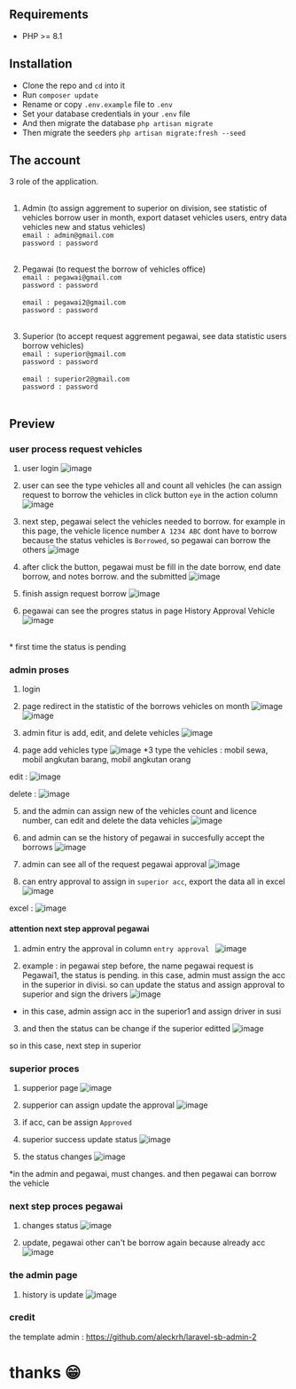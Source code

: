 ## Requirements

- PHP >= 8.1

## Installation

- Clone the repo and `cd` into it
- Run `composer update`
- Rename or copy `.env.example` file to `.env`
- Set your database credentials in your `.env` file
- And then migrate the database `php artisan migrate`
- Then migrate the seeders `php artisan migrate:fresh --seed`

## The account 

3 role of the application. <br><br>

1. Admin (to assign aggrement to superior on division, see statistic of vehicles borrow user in month, export dataset vehicles users, entry data vehicles new and status vehicles) <br>
`email : admin@gmail.com` <br>
`password : password` <br><br>

2. Pegawai (to request the borrow of vehicles office) <br>
`email : pegawai@gmail.com` <br>
`password : password`<br><br>
`email : pegawai2@gmail.com`<br>
`password : password`<br><br>

3. Superior (to accept request aggrement pegawai, see data statistic users borrow vehicles) <br>
`email : superior@gmail.com` <br>
`password : password` <br><br>
`email : superior2@gmail.com` <br>
`password : password` <br><br>

## Preview

### user process request vehicles

1. user login
![image](https://github.com/gedehariyogananda/repo-sekawan-media-task/assets/123063394/e5cee28f-bb79-46ad-8b3f-9aaba380399f)

2. user can see the type vehicles all and count all vehicles (he can assign request to borrow the vehicles in click button `eye` in the action column
![image](https://github.com/gedehariyogananda/repo-sekawan-media-task/assets/123063394/6f86d86b-2f2e-4f08-ad90-7efebaf02b26)

3. next step, pegawai select the vehicles needed to borrow. for example in this page, the vehicle licence number `A 1234 ABC` dont have to borrow because the status vehicles is `Borrowed`, so pegawai can borrow the others
![image](https://github.com/gedehariyogananda/repo-sekawan-media-task/assets/123063394/65e0823f-541a-48fc-92df-096985c225db)

4. after click the button, pegawai must be fill in the date borrow, end date borrow, and notes borrow. and the submitted
![image](https://github.com/gedehariyogananda/repo-sekawan-media-task/assets/123063394/ae4d74b6-3084-4de7-9fe9-05ff145a0d61)

5. finish assign request borrow
![image](https://github.com/gedehariyogananda/repo-sekawan-media-task/assets/123063394/f06e7160-c1f1-4bb7-a1ab-db13adc6e465)

6. pegawai can see the progres status in page History Approval Vehicle
![image](https://github.com/gedehariyogananda/repo-sekawan-media-task/assets/123063394/d94659f1-a199-4b8a-985d-e3a341ebb138)

<br>* first time the status is pending


### admin proses 

1. login
2. page redirect in the statistic of the borrows vehicles on month
![image](https://github.com/gedehariyogananda/repo-sekawan-media-task/assets/123063394/b656a088-6a87-4c9e-ab4b-02d7a8430792)
![image](https://github.com/gedehariyogananda/repo-sekawan-media-task/assets/123063394/3c899951-8994-4453-b934-c2bef39ff5dd)

3. admin fitur is add, edit, and delete vehicles
![image](https://github.com/gedehariyogananda/repo-sekawan-media-task/assets/123063394/600b2e5f-d8c1-4d8d-915d-1414034e3605)

4. page add vehicles type
![image](https://github.com/gedehariyogananda/repo-sekawan-media-task/assets/123063394/d5a72855-0532-44aa-bfe7-43ebe6e2ce38)
*3 type the vehicles : mobil sewa, mobil angkutan barang, mobil angkutan orang

edit : 
![image](https://github.com/gedehariyogananda/repo-sekawan-media-task/assets/123063394/1022219a-14c9-4d36-a357-8767b78200d5)

delete : 
![image](https://github.com/gedehariyogananda/repo-sekawan-media-task/assets/123063394/c0766aae-7cd6-4c2d-8b46-4a763afe66e7)

5. and the admin can assign new of the vehicles count and licence number, can edit and delete the data vehicles
![image](https://github.com/gedehariyogananda/repo-sekawan-media-task/assets/123063394/aa0da3b1-aea9-4c4a-a3b0-3f1d90efa873)

6. and admin can se the history of pegawai in succesfully accept the borrows
![image](https://github.com/gedehariyogananda/repo-sekawan-media-task/assets/123063394/5f7a6879-1449-490f-8e2e-2655c701376a)

7. admin can see all of the request pegawai approval
![image](https://github.com/gedehariyogananda/repo-sekawan-media-task/assets/123063394/605cd900-7f64-44cf-b76a-7d3bc37af0b2)

8. can entry approval to assign in `superior acc`, export the data all in excel
![image](https://github.com/gedehariyogananda/repo-sekawan-media-task/assets/123063394/fd3fd206-2958-4afc-a4a8-407c9067b9a2)

excel : 
![image](https://github.com/gedehariyogananda/repo-sekawan-media-task/assets/123063394/6473320c-ef76-45d5-85ca-8299a781ec10)


#### attention next step approval pegawai 
1. admin entry the approval in column `entry approval `
![image](https://github.com/gedehariyogananda/repo-sekawan-media-task/assets/123063394/7007ba95-4fd6-498a-89b0-7e5ec86850cd)

2. example : in pegawai step before, the name pegawai request is Pegawai1, the status is pending. in this case, admin must assign the acc in the superior in divisi. so can update the status and assign approval to superior and sign the drivers
![image](https://github.com/gedehariyogananda/repo-sekawan-media-task/assets/123063394/6ccadba0-3cb7-4414-a369-dc3a228cc64d)
* in this case, admin assign acc in the superior1 and assign driver in susi

3. and then the status can be change if the superior editted
![image](https://github.com/gedehariyogananda/repo-sekawan-media-task/assets/123063394/25c8e98f-d180-4cc3-9899-3c117a666206)

so in this case, next step in superior


### superior proces
1. supperior page
![image](https://github.com/gedehariyogananda/repo-sekawan-media-task/assets/123063394/256a7240-60d9-4dba-81a6-e92564abca3b)

2. supperior can assign update the approval
![image](https://github.com/gedehariyogananda/repo-sekawan-media-task/assets/123063394/35e4a23d-cb50-4c2e-94d3-7a6dc6a05ad1)

3. if acc, can be assign `Approved`

5. superior success update status
![image](https://github.com/gedehariyogananda/repo-sekawan-media-task/assets/123063394/295e409f-0b40-4c26-b8c6-b65e93386331)

6. the status changes
![image](https://github.com/gedehariyogananda/repo-sekawan-media-task/assets/123063394/6622778a-8330-4590-a845-d9e5f10a78d1)

*in the admin and pegawai, must changes. and then pegawai can borrow the vehicle

### next step proces pegawai 

1. changes status
![image](https://github.com/gedehariyogananda/repo-sekawan-media-task/assets/123063394/3832e222-5199-43d9-a3ce-b26f20206507)

2. update, pegawai other can't be borrow again because already acc
![image](https://github.com/gedehariyogananda/repo-sekawan-media-task/assets/123063394/22f764d5-4389-499d-b8cf-7a7a7aec276a)

### the admin page 
1. history is update 
![image](https://github.com/gedehariyogananda/repo-sekawan-media-task/assets/123063394/0c4d6bb3-1c40-47fb-ba53-5d26850718dc)



### credit 
the template admin : https://github.com/aleckrh/laravel-sb-admin-2


# thanks 😁

